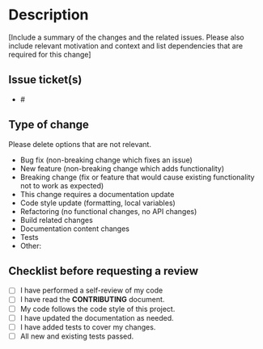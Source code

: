 # Description

[Include a summary of the changes and the related issues. Please also include relevant motivation and context and list dependencies that are required for this change]

## Issue ticket(s)
- #<NUMBER>

## Type of change
Please delete options that are not relevant.

- Bug fix (non-breaking change which fixes an issue)
- New feature (non-breaking change which adds functionality)
- Breaking change (fix or feature that would cause existing functionality not to work as expected)
- This change requires a documentation update
- Code style update (formatting, local variables)
- Refactoring (no functional changes, no API changes)
- Build related changes
- Documentation content changes
- Tests
- Other: <PLEASE DETAIL>

## Checklist before requesting a review
- [ ] I have performed a self-review of my code
- [ ] I have read the **CONTRIBUTING** document.
- [ ] My code follows the code style of this project.
- [ ] I have updated the documentation as needed.
- [ ] I have added tests to cover my changes.
- [ ] All new and existing tests passed.
